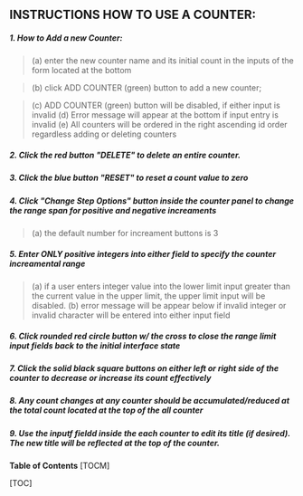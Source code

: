 ## INSTRUCTIONS HOW TO USE A COUNTER:

##### 1. How to Add a new Counter: 
> (a) enter the new counter name and its initial count in the inputs of the form located at the bottom

> (b) click ADD COUNTER (green) button to add a new counter;

> (c) ADD COUNTER (green) button will be disabled, if either input is invalid (d) Error message will appear at the bottom if input entry is invalid (e) All counters will be ordered in the right ascending id order regardless adding or deleting counters

##### 2. Click the red button "DELETE" to delete an entire counter.

##### 3. Click the blue button "RESET" to reset a count value to zero

##### 4. Click "Change Step Options" button inside the counter panel to change the range span for positive and negative increaments 

> (a) the default number for increament buttons is 3

##### 5. Enter ONLY positive integers into either field to specify the counter increamental range 
> (a) if a user enters integer value into the lower limit input greater than the current value in the upper limit, the upper limit input will be disabled. (b) error message will be appear below if invalid integer or invalid character will be entered into either input field

##### 6. Click rounded red circle button w/ the cross to close the range limit input fields back to the initial interface state

##### 7. Click the solid black square buttons on either left or right side of the counter to decrease or increase its count effectively

##### 8. Any count changes at any counter should be accumulated/reduced at the total count located at the top of the all counter

##### 9. Use the inputf fieldd inside the each counter to edit its title (if desired). The new title will be reflected at the top of the counter.

**Table of Contents**
[TOCM]

[TOC]
